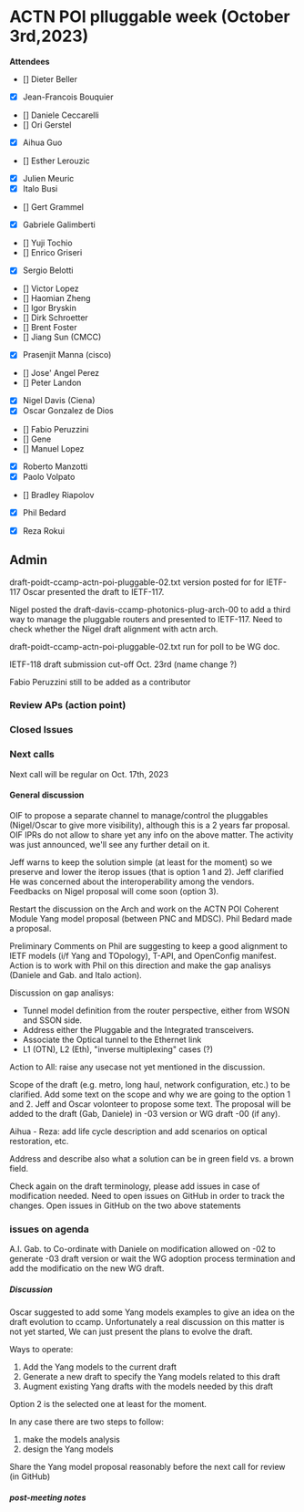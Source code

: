 # ACTN POI plluggable week (October 3rd,2023)


****Attendees****
- [] Dieter Beller
- [x] Jean-Francois Bouquier
- [] Daniele Ceccarelli
- [] Ori Gerstel
- [x] Aihua Guo
- [] Esther Lerouzic
- [x] Julien Meuric
- [x] Italo Busi
- [] Gert Grammel
- [x] Gabriele Galimberti 
- [] Yuji Tochio
- [] Enrico Griseri
- [x] Sergio Belotti
- [] Victor Lopez
- [] Haomian Zheng
- [] Igor Bryskin
- [] Dirk Schroetter
- [] Brent Foster
- [] Jiang Sun (CMCC)
- [x] Prasenjit Manna (cisco)
- [] Jose' Angel Perez
- [] Peter Landon
- [x] Nigel Davis (Ciena)
- [x] Oscar Gonzalez de Dios
- [] Fabio Peruzzini
- [] Gene
- [] Manuel Lopez
- [x] Roberto Manzotti
- [x] Paolo Volpato
- [] Bradley Riapolov
- [x] Phil Bedard
- [x] Reza Rokui


## Admin

draft-poidt-ccamp-actn-poi-pluggable-02.txt version posted for for IETF-117
Oscar presented the draft to IETF-117.

Nigel posted the draft-davis-ccamp-photonics-plug-arch-00 to add a third way to manage the pluggable routers and presented to IETF-117. Need to check whether the Nigel draft alignment with actn arch.

draft-poidt-ccamp-actn-poi-pluggable-02.txt run for poll to be WG doc. 

IETF-118 draft submission cut-off Oct. 23rd (name change ?)

Fabio Peruzzini still to be added as a contributor


### Review APs (action point) 




### Closed Issues


### Next calls
Next call will be regular on Oct. 17th, 2023

#### General discussion

 
OIF to propose a separate channel to manage/control the pluggables (Nigel/Oscar to give more visibility), although this is a 2 years far proposal.
OIF IPRs do not allow to share yet any info on the above matter.
The activity was just announced, we'll see any further detail on it.

Jeff warns to keep the solution simple (at least for the moment) so we preserve and lower the iterop issues (that is option 1 and 2).
Jeff clarified He was concerned about the interoperability among the vendors.
Feedbacks on Nigel proposal will come soon (option 3).

Restart the discussion on the Arch and work on the ACTN POI Coherent Module Yang model proposal (between PNC and MDSC). Phil Bedard made a proposal.

Preliminary Comments on Phil are suggesting to keep a good alignment to IETF models (i/f Yang and TOpology), T-API, and
OpenConfig manifest. 
Action is to work with Phil on this direction and make the gap analisys (Daniele and Gab. and Italo action).

Discussion on gap analisys:
- Tunnel model definition from the router perspective, either   from WSON and SSON side.
- Address either the Pluggable and the Integrated transceivers.
- Associate the Optical tunnel to the Ethernet link
- L1 (OTN), L2 (Eth), "inverse multiplexing" cases (?)

Action to All: raise any usecase not yet mentioned in the discussion.

Scope of the draft (e.g. metro, long haul, network configuration, etc.) to be clarified. 
Add some text on the scope and why we are going to the option 1 and 2. Jeff and Oscar volonteer to propose some text.
The proposal will be added to the draft (Gab, Daniele) in -03 version or WG draft -00 (if any).

Aihua - Reza: add life cycle description and add scenarios on optical restoration, etc.

Address and describe also what a solution can be in green field vs. a brown field.

Check again on the draft terminology, please add issues in case of modification needed.
Need to open issues on GitHub in order to track the changes.
Open issues in GitHub on the two above statements
 
### issues on agenda
 
A.I. Gab. to Co-ordinate with Daniele on modification allowed on -02 to generate -03 draft version or wait the WG adoption process termination and add the modificatio on the new WG draft.

##### Discussion

Oscar suggested to add some Yang models examples to give an
idea on the draft evolution to ccamp. Unfortunately a real 
discussion on this matter is not yet started, We can just present the plans to evolve the draft.

Ways to operate:
1) Add the Yang models to the current draft
2) Generate a new draft to specify the Yang models related to this draft
3) Augment existing Yang drafts with the models needed by this draft

Option 2 is the selected one at least for the moment.

In any case there are two steps to follow:
1) make the models analysis
2) design the Yang models

Share the Yang model proposal reasonably before the next call for review (in GitHub)

##### post-meeting notes 


